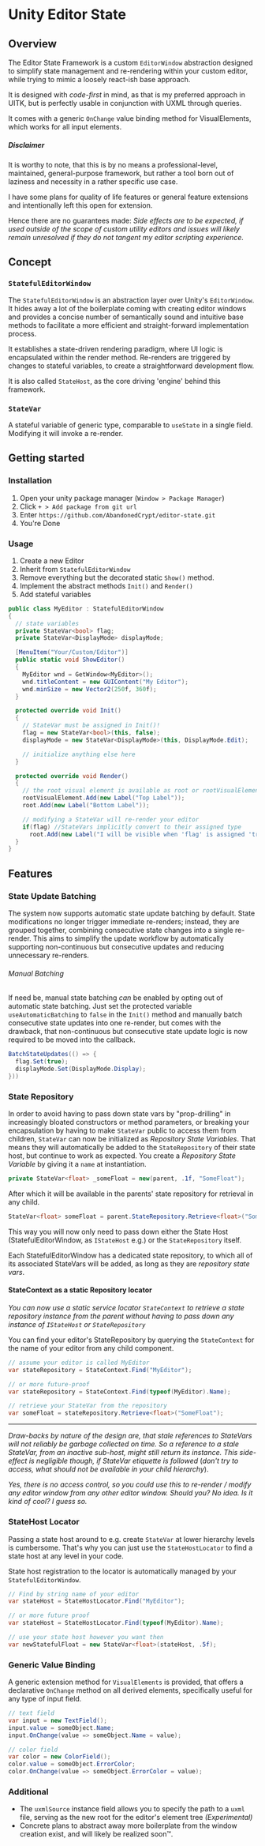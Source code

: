 # Unity Editor State

## Overview

The Editor State Framework is a custom `EditorWindow` abstraction designed to simplify state management and re-rendering within your custom editor, while trying to mimic a loosely react-ish base approach.

It is designed with *code-first* in mind, as that is my preferred approach in UITK, but is perfectly usable in conjunction with UXML through queries.

It comes with a generic `OnChange` value binding method for VisualElements, which works for all input elements.

##### Disclaimer

It is worthy to note, that this is by no means a professional-level, maintained, general-purpose framework, but rather a tool born out of laziness and necessity in a rather specific use case.

I have some plans for quality of life features or general feature extensions and intentionally left this open for extension.

Hence there are no guarantees made: *Side effects are to be expected, if used outside of the scope of custom utility editors and issues will likely remain unresolved if they do not tangent my editor scripting experience.*

## Concept

### `StatefulEditorWindow`

The `StatefulEditorWindow` is an abstraction layer over Unity's `EditorWindow`. It hides away a lot of the boilerplate coming with creating editor windows and provides a concise number of semantically sound and intuitive base methods to facilitate a more efficient and straight-forward implementation process.

It establishes a state-driven rendering paradigm, where UI logic is encapsulated within the render method. Re-renders are triggered by changes to stateful variables, to create a straightforward development flow.

It is also called `StateHost`, as the core driving 'engine' behind this framework.

### `StateVar`

A stateful variable of generic type, comparable to `useState` in a single field. Modifying it will invoke a re-render.

## Getting started

### Installation

1. Open your unity package manager (`Window > Package Manager`)
2. Click `+ > Add package from git url`
3. Enter `https://github.com/AbandonedCrypt/editor-state.git`
4. You're Done

### Usage

1. Create a new Editor
2. Inherit from `StatefulEditorWindow`
3. Remove everything but the decorated static `Show()` method.
4. Implement the abstract methods `Init()` and `Render()`
5. Add stateful variables

```C#
public class MyEditor : StatefulEditorWindow
{
  // state variables
  private StateVar<bool> flag;
  private StateVar<DisplayMode> displayMode;

  [MenuItem("Your/Custom/Editor")]
  public static void ShowEditor()
  {
    MyEditor wnd = GetWindow<MyEditor>();
    wnd.titleContent = new GUIContent("My Editor");
    wnd.minSize = new Vector2(250f, 360f);
  }

  protected override void Init()
  {
    // StateVar must be assigned in Init()!
    flag = new StateVar<bool>(this, false);
    displayMode = new StateVar<DisplayMode>(this, DisplayMode.Edit);

    // initialize anything else here
  }

  protected override void Render()
  {
    // the root visual element is available as root or rootVisualElement
    rootVisualElement.Add(new Label("Top Label"));
    root.Add(new Label("Bottom Label"));

    // modifying a StateVar will re-render your editor
    if(flag) //StateVars implicitly convert to their assigned type
      root.Add(new Label("I will be visible when 'flag' is assigned 'true'"));
  }
}
```

## Features

### State Update Batching

The system now supports automatic state update batching by default. State modifications no longer trigger immediate re-renders; instead, they are grouped together, combining consecutive state changes into a single re-render. This aims to simplify the update workflow by automatically supporting non-continuous but consecutive updates and reducing unnecessary re-renders.

###### Manual Batching

If need be, manual state batching *can* be enabled by opting out of automatic state batching. Just set the protected variable `useAutomaticBatching` to `false` in the `Init()` method and manually batch consecutive state updates into one re-render, but comes with the drawback, that non-continuous but consecutive state update logic is now required to be moved into the callback.

```C#
BatchStateUpdates(() => {
  flag.Set(true);
  displayMode.Set(DisplayMode.Display);
}))
```


### State Repository

In order to avoid having to pass down state vars by "prop-drilling" in increasingly bloated constructors or method parameters, or breaking your encapsulation by having to make `StateVar` public to access them from children,  `StateVar` can now be initialized as *Repository State Variables*. That means they will automatically be added to the `StateRepository` of their state host, but continue to work as expected. You create a *Repository State Variable* by giving it a `name` at instantiation.

```C#
private StateVar<float> _someFloat = new(parent, .1f, "SomeFloat");
```

After which it will be available in the parents' state repository for retrieval in any child.

```C#
StateVar<float> someFloat = parent.StateRepository.Retrieve<float>("SomeFloat");
```

This way you will now only need to pass down either the State Host (StatefulEditorWindow, as `IStateHost` e.g.) or the `StateRepository` itself.

Each StatefulEditorWindow has a dedicated state repository, to which all of its associated StateVars will be added, as long as they are *repository state vars*.

#### StateContext as a static Repository locator

*You can now use a static service locator `StateContext` to retrieve a state repository instance from the parent without having to pass down any instance of  `IStateHost` or `StateRepository`*

You can find your editor's StateRepository by querying the `StateContext` for the name of your editor from any child component.

```C#
// assume your editor is called MyEditor
var stateRepository = StateContext.Find("MyEditor");

// or more future-proof
var stateRepository = StateContext.Find(typeof(MyEditor).Name);

// retrieve your StateVar from the repository
var someFloat = stateRepository.Retrieve<float>("SomeFloat");
```

---

*Draw-backs by nature of the design are, that stale references to StateVars will not reliably be garbage collected on time. So a reference to a stale StateVar, from an inactive sub-host, might still return its instance. This side-effect is negligible though, if StateVar etiquette is followed* (*don't try to access, what should not be available in your child hierarchy*).

*Yes, there is no access control, so you could use this to re-render / modify any editor window from any other editor window. Should you? No idea. Is it kind of cool? I guess so.*


### StateHost Locator

Passing a state host around to e.g. create `StateVar` at lower hierarchy levels is cumbersome. That's why you can just use the `StateHostLocator` to find a state host at any level in your code.

State host registration to the locator is automatically managed by your `StatefulEditorWindow`.

```C#
// Find by string name of your editor
var stateHost = StateHostLocator.Find("MyEditor");

// or more future proof
var stateHost = StateHostLocator.Find(typeof(MyEditor).Name);

// use your state host however you want then
var newStatefulFloat = new StateVar<float>(stateHost, .5f);
```


### Generic Value Binding

A generic extension method for `VisualElements` is provided, that offers a declarative `OnChange` method on all derived elements, specifically useful for any type of input field.

```C#
// text field
var input = new TextField();
input.value = someObject.Name;
input.OnChange(value => someObject.Name = value);

// color field
var color = new ColorField();
color.value = someObject.ErrorColor;
color.OnChange(value => someObject.ErrorColor = value);
```

### Additional

- The `uxmlSource` instance field allows you to specify the path to a `uxml` file, serving as the new root for the editor's element tree *(Experimental)*
- Concrete plans to abstract away more boilerplate from the window creation exist, and will likely be realized soon™.
